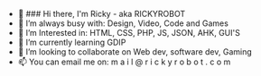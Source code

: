- 👋 ### Hi there, I'm Ricky - aka RICKYROBOT
- 👀 I’m always busy with: Design, Video, Code and Games
- 👀 I’m Interested in: HTML, CSS, PHP, JS, JSON, AHK, GUI'S
- 🌱 I’m currently learning GDIP
- 💞️ I’m looking to collaborate on Web dev, software dev, Gaming
- 📫 You can email me on:    m a i l @ r i c k y r o b o t . c o m

<!---
RICKYROBOT/RICKYROBOT is a ✨ special ✨ repository because its `README.md` (this file) appears on your GitHub profile.
You can click the Preview link to take a look at your changes.
--->
